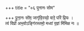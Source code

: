 +++
title = "०६ पुनानः सोम"

+++
पु॒ना॒नः सो॑म॒ जागृ॑वि॒रव्यो॒ वारे॒ परि॑ प्रि॒यः ।  
त्वं विप्रो॑ अभ॒वोऽङ्गि॑रस्तमो॒ मध्वा॑ य॒ज्ञं मि॑मिक्ष नः ॥